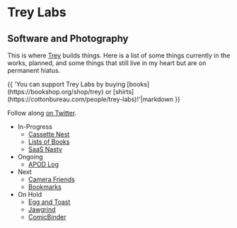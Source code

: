 # Trey Labs

## Software and Photography

This is where [Trey](https://treypiepmeier.com) builds things. Here is a list of some things currently in the works, planned, and some things that still live in my heart but are on permanent&nbsp;hiatus.

<p class="callout">
{{ 'You can support Trey Labs by buying [books](https://bookshop.org/shop/trey) or [shirts](https://cottonbureau.com/people/trey-labs)!'|markdown }}
</p>

Follow along [on Twitter](https://twitter.com/treylabs).

- In-Progress
    - [Cassette Nest](https://cassettenest.com)
    - [Lists of Books](https://listsofbooks.com)
    - [SaaS Nasty](http://saasnasty.com)
- Ongoing
    - [APOD Log](/apod/)
- Next
    - [Camera Friends](/camerafriends/)
    - [Bookmarks](/bookmarks/)
- On Hold
    - [Egg and Toast](/eggandtoast/)
    - [Jawgrind](https://jawgrind.com)
    - [ComicBinder](/comicbinder/)
